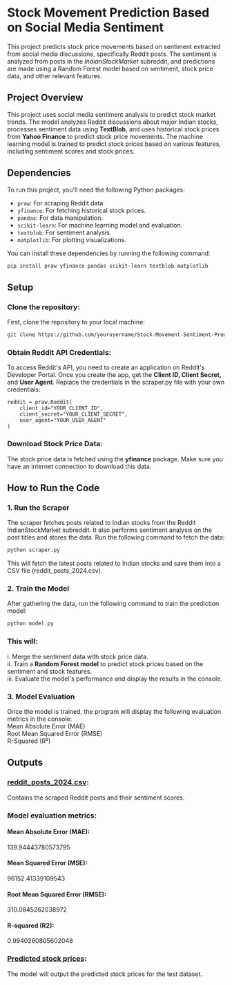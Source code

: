 # Stock Movement Prediction Based on Social Media Sentiment

This project predicts stock price movements based on sentiment extracted from social media discussions, specifically Reddit posts. The sentiment is analyzed from posts in the *IndianStockMarket* subreddit, and predictions are made using a Random Forest model based on sentiment, stock price data, and other relevant features.

## Project Overview

This project uses social media sentiment analysis to predict stock market trends. The model analyzes Reddit discussions about major Indian stocks, processes sentiment data using **TextBlob**, and uses historical stock prices from **Yahoo Finance** to predict stock price movements. The machine learning model is trained to predict stock prices based on various features, including sentiment scores and stock prices.

## Dependencies

To run this project, you'll need the following Python packages:

- `praw`: For scraping Reddit data.
- `yfinance`: For fetching historical stock prices.
- `pandas`: For data manipulation.
- `scikit-learn`: For machine learning model and evaluation.
- `textblob`: For sentiment analysis.
- `matplotlib`: For plotting visualizations.

You can install these dependencies by running the following command:

```bash
pip install praw yfinance pandas scikit-learn textblob matplotlib
```
## Setup

### Clone the repository:<br>
First, clone the repository to your local machine:
```bash
git clone https://github.com/yourusername/Stock-Movement-Sentiment-Prediction.git
```
### Obtain Reddit API Credentials:<br>
To access Reddit's API, you need to create an application on Reddit's Developer Portal.
Once you create the app, get the **Client ID, Client Secret,** and **User Agent**.
Replace the credentials in the scraper.py file with your own credentials:
```
reddit = praw.Reddit(
    client_id="YOUR_CLIENT_ID",
    client_secret="YOUR_CLIENT_SECRET",
    user_agent="YOUR_USER_AGENT"
)
```
### Download Stock Price Data: <br>
The stock price data is fetched using the **yfinance** package. Make sure you have an internet connection to download this data.


## How to Run the Code
### 1. Run the Scraper <br>
The scraper fetches posts related to Indian stocks from the Reddit IndianStockMarket subreddit. It also performs sentiment analysis on the post titles and stores the data.
Run the following command to fetch the data:
```bash
python scraper.py
```
This will fetch the latest posts related to Indian stocks and save them into a CSV file (reddit_posts_2024.csv).

### 2. Train the Model
After gathering the data, run the following command to train the prediction model:
```bash
python model.py
```
### This will:
i. Merge the sentiment data with stock price data.<br>
ii. Train a **Random Forest model** to predict stock prices based on the sentiment and stock features.<br>
iii. Evaluate the model's performance and display the results in the console.<br>


### 3. Model Evaluation
Once the model is trained, the program will display the following evaluation metrics in the console: <br>
Mean Absolute Error (MAE)<br>
Root Mean Squared Error (RMSE)<br>
R-Squared (R²)<br>


## Outputs
### [reddit_posts_2024.csv](./Outputs/reddit_posts_2024.csv): 
Contains the scraped Reddit posts and their sentiment scores. <br>
### Model evaluation metrics: 
#### Mean Absolute Error (MAE): 
139.94443780573795<br>
#### Mean Squared Error (MSE): 
96152.41339109543<br>
#### Root Mean Squared Error (RMSE): 
310.0845262038972<br>
#### R-squared (R2): 
0.9940260805602048<br>
### [Predicted stock prices](./Outputs/predicted_closing_prices_2024.csv): 
The model will output the predicted stock prices for the test dataset.

